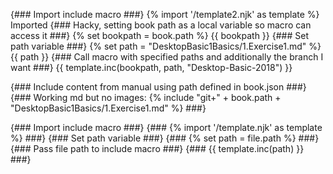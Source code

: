{### Import include macro ###}
{% import '/template2.njk' as template %}
Imported
{### Hacky, setting book path as a local variable so macro can access it ###}
{% set bookpath = book.path %}
{{ bookpath }}
{### Set path variable ###}
{% set path = "DesktopBasic1Basics/1.Exercise1.md" %}
{{ path }}
{### Call macro with specified paths and additionally the branch I want ###}
{{ template.inc(bookpath, path, "Desktop-Basic-2018") }}

{### Include content from manual using path defined in book.json ###}
{### Working md but no images: {% include "git+" + book.path + "DesktopBasic1Basics/1.Exercise1.md" %} ###}

{### Import include macro ###}
{### {% import '/template.njk' as template %} ###}
{### Set path variable  ###}
{### {% set path = file.path %} ###}
{### Pass file path to include macro ###}
{### {{ template.inc(path) }} ###}
